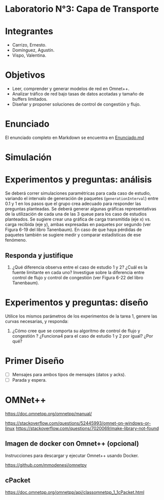 # Laboratorio N°3: Capa de Transporte

# Integrantes
- Carrizo, Ernesto.
- Domínguez, Agustín.
- Vispo, Valentina.

# Objetivos

- Leer, comprender y generar modelos de red en Omnet++.
- Analizar tráfico de red bajo tasas de datos acotadas y tamaño de buffers limitados.
- Diseñar y proponer soluciones de control de congestión y flujo.

# Enunciado

El enunciado completo en Markdown se encuentra en [Enunciado.md](Enunciado.md)

# Simulación

# Experimentos y preguntas: análisis

Se deberá correr simulaciones paramétricas para cada caso de estudio, variando el intervalo de
generación de paquetes (`generationInterval`) entre 0.1 y 1 en los pasos que el grupo crea
adecuado para responder las preguntas planteadas.
Se deberá generar algunas gráficas representativas de la utilización de cada una de las 3
queue para los caso de estudios planteados.
Se sugiere crear una gráfica de carga transmitida (eje x) vs. carga recibida (eje y), ambas
expresadas en paquetes por segundo (ver Figura 6-19 del libro Tanenbaum). En caso de que
haya pérdidas de paquetes también se sugiere medir y comparar estadísticas de ese
fenómeno.

## Responda y justifique

1. ¿Qué diferencia observa entre el caso de estudio 1 y 2? ¿Cuál es la fuente limitante en
cada uno? Investigue sobre la diferencia entre control de flujo y control de congestión
(ver Figura 6-22 del libro Tanenbaum).

# Experimentos y preguntas: diseño
Utilice los mismos parámetros de los experimentos de la tarea 1, genere las curvas necesarias,
y responda:

1. ¿Cómo cree que se comporta su algoritmo de control de flujo y congestión ? ¿Funciona4
para el caso de estudio 1 y 2 por igual? ¿Por qué?

# Primer Diseño

- [ ] Mensajes para ambos tipos de mensajes (datos y acks).
- [ ] Parada y espera.

# OMNet++

https://doc.omnetpp.org/omnetpp/manual/

https://stackoverflow.com/questions/52445993/omnet-on-windows-or-linux
https://stackoverflow.com/questions/7020069/make-library-not-found

## Imagen de docker con Omnet++ (opcional)

Instrucciones para descargar y ejecutar Omnet++ usando Docker.

https://github.com/mmodenesi/omnetpy

## cPacket
https://doc.omnetpp.org/omnetpp/api/classomnetpp_1_1cPacket.html
